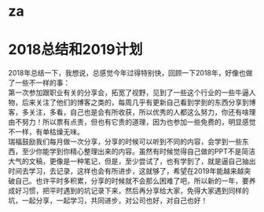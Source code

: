 # za
2018总结和2019计划
===
  2018年总结一下，我想说，总感觉今年过得特别快，回顾一下2018年，好像也做了一些不一样的事：<br/>
  第一次参加跟职业有关的分享会，拓宽了视野，见到了一些这个行业的一些牛逼人物，后来关注了他们的博客之类的，每周几乎有更新自己看到学到的东西分享到博客，多关注，多看，自己也是会有所收获，所以优秀的人都这么努力，你还有啥理由不努力！所以票有点贵，但也有它贵的道理，因为也参加一些免费的，明显感觉不一样，有单枯燥无味。<br/>
  瑞福鼓励我们每月做一次分享，分享的时候可以听到不同的内容，会学到一些东西，至少你能学到你精心整理出来的内容。虽然有时候觉得自己做的PPT不是简洁大气的文稿，更像是一种笔记，但是，至少尝试了，也有学到了，就是逼自己抽出时间去学习，去记录，这样也会有所进步，这就够了，希望在2019年能越来越突破自己。也许平时多积累，分享的时候就不会那么困难了吧，所以新的一年，要养成好习惯，把平时遇到的坑记录下来，然后再分享给大家，免得大家遇到同样的坑，一起分享，一起学习，共同进步，对公司也好，对自己也好！


    
